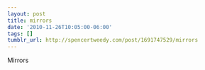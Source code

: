 ```yaml
---
layout: post
title: mirrors
date: '2010-11-26T10:05:00-06:00'
tags: []
tumblr_url: http://spencertweedy.com/post/1691747529/mirrors
---
```

Mirrors
